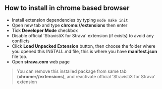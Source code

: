 ## How to install in chrome based browser
* Install extension dependencies by typing `node make init`
* Open new tab and type **chrome://extensions** then enter
* Tick **Developer Mode** checkbox
* Disable official 'StravistiX for Strava' extension (if exists) to avoid any conflicts
* Click **Load Unpacked Extension** button, then choose the folder where you opened this INSTALL.md file, this is where you have **manifest.json** file too.
* Open **strava.com** web page

>You can remove this installed package from same tab (**chrome://extensions**), and reactivate official 'StravistiX for Strava' extension

